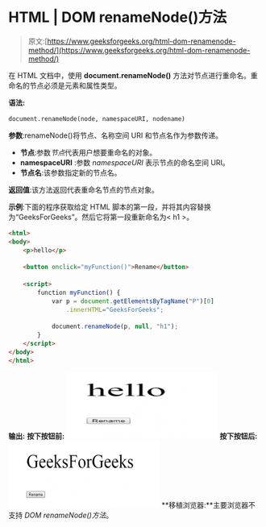 # HTML | DOM renameNode()方法

> 原文:[https://www.geeksforgeeks.org/html-dom-renamenode-method/](https://www.geeksforgeeks.org/html-dom-renamenode-method/)

在 HTML 文档中，使用 **document.renameNode()** 方法对节点进行重命名。重命名的节点必须是元素和属性类型。

**语法:**

```html
document.renameNode(node, namespaceURI, nodename)

```

**参数**:renameNode()将节点、名称空间 URI 和节点名作为参数传递。

*   **节点**:参数*节点*代表用户想要重命名的对象。
*   **namespaceURI** :参数 *namespaceURI* 表示节点的命名空间 URI。
*   **节点名**:该参数指定新的节点名。

**返回值**:该方法返回代表重命名节点的节点对象。

**示例**:下面的程序获取给定 HTML 脚本的第一段，并将其内容替换为“GeeksForGeeks”。然后它将第一段重新命名为< h1 >。

```html
<html>
<body>
    <p>hello</p>

    <button onclick="myFunction()">Rename</button>

    <script>
        function myFunction() {
            var p = document.getElementsByTagName("P")[0]
                .innerHTML="GeeksForGeeks";

            document.renameNode(p, null, "h1");
        }
    </script>
</body>
</html>                                  
```

**输出:**
**按下按钮前:**
![](img/0641b03eae0b342b00b299b5f828ec78.png)
**按下按钮后:**
![](img/2768f0c629b0e7017af0dc2fd9dddeb1.png)
**移植浏览器:**主要浏览器不支持 *DOM renameNode()方法*。
